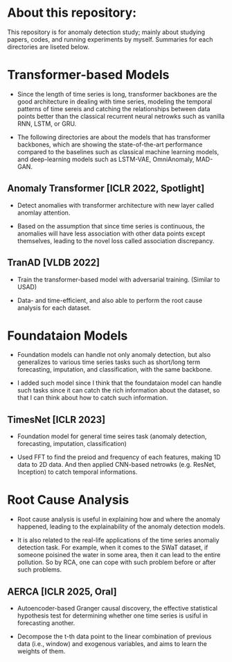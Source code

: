 # About this repository:

This repository is for anomaly detection study; mainly about studying papers, codes, and running experiments by myself. Summaries for each directories are liseted below.

# Transformer-based Models
- Since the length of time series is long, transformer backbones are the good architecture in dealing with time series, modeling the temporal patterns of time sereis and catching the relationships between data points better than the classical recurrent neural netrowks such as vanilla RNN, LSTM, or GRU.

- The following directories are about the models that has transformer backbones, which are showing the state-of-the-art performance compared to the baselines such as classical machine learning models, and deep-learning models such as LSTM-VAE, OmniAnomaly, MAD-GAN.

## Anomaly Transformer [ICLR 2022, Spotlight]
- Detect anomalies with transformer architecture with new layer called anomlay attention.

- Based on the assumption that since time series is continuous, the anomalies will have less association with other data points except themselves, leading to the novel loss called association discrepancy.

## TranAD [VLDB 2022]
- Train the transformer-based model with adversarial training. (Similar to USAD)

- Data- and time-efficient, and also able to perform the root cause analysis for each dataset.


# Foundataion Models
- Foundation models can handle not only anomaly detection, but also generalizes to various time series tasks such as short/long term forecasting, imputation, and classification, with the same backbone.

- I added such model since I think that the foundataion model can handle such tasks since it can catch the rich information about the dataset, so that I can think about how to catch such information.

## TimesNet [ICLR 2023]
- Foundation model for general time seires task (anomaly detection, forecasting, imputation, classification)

- Used FFT to find the preiod and frequency of each features, making 1D data to 2D data. And then applied CNN-based netrowks (e.g. ResNet, Inception) to catch temporal informations.


# Root Cause Analysis
- Root cause analysis is useful in explaining how and where the anomaly happened, leading to the explainability of the anomaly detection models.

- It is also related to the real-life applications of the time series anomaliy detection task. For example, when it comes to the SWaT dataset, if someone poisined the water in some area, then it can lead to the entire pollution. So by RCA, one can cope with such problem before or after such problems.

## AERCA [ICLR 2025, Oral]
- Autoencoder-based Granger causal discovery, the effective statistical hypothesis test for determining whether one time series is usiful in forecasting another. 

- Decompose the t-th data point to the linear combination of previous data (i.e., window) and exogenous variables, and aims to learn the weights of them. 